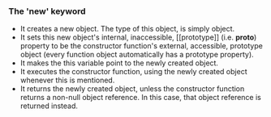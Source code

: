 ### The 'new' keyword
- It creates a new object. The type of this object, is simply object.
- It sets this new object's internal, inaccessible, [[prototype]] (i.e. __proto__) property to be the constructor function's external, accessible, prototype object (every function object automatically has a prototype property).
- It makes the this variable point to the newly created object.
- It executes the constructor function, using the newly created object whenever this is mentioned.
- It returns the newly created object, unless the constructor function returns a non-null object reference. In this case, that object reference is returned instead.
